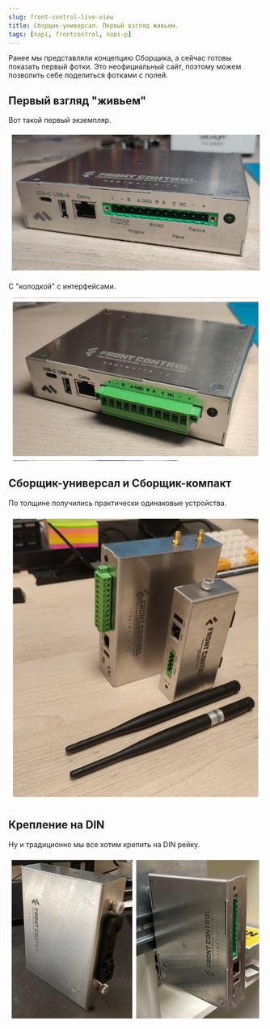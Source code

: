 ```yaml
---
slug: front-control-live-view
title: Сборщик-универсал. Первый взгляд живьем.
tags: [napi, frontcontrol, napi-p]
---
```


Ранее мы представляли концепцию Сборщика, а сейчас готовы показать первый фотки. Это неофициальный сайт, поэтому можем позволить себе поделиться фотками с полей. 

## Первый взгляд "живьем"

Вот такой первый экземпляр.

![](img/fc-l-1.png)

С "колодкой" с интерфейсами.

![](img/fc-l-2.png)

<!--truncate-->

## Сборщик-универсал и Сборщик-компакт

По толщине получились практически одинаковые устройства. 

![](img/fc-l-3.png)

## Крепление на DIN

Ну и традиционно мы все хотим крепить на DIN рейку.

![](img/fc-l-4.png)